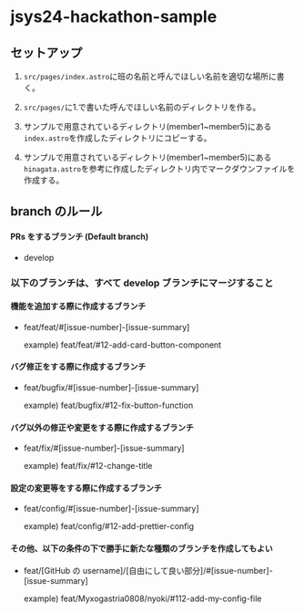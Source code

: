 # jsys24-hackathon-sample

## セットアップ

1. `src/pages/index.astro`に班の名前と呼んでほしい名前を適切な場所に書く。

2. `src/pages/`に1.で書いた呼んでほしい名前のディレクトリを作る。

3. サンプルで用意されているディレクトリ(member1~member5)にある`index.astro`を作成したディレクトリにコピーする。

4. サンプルで用意されているディレクトリ(member1~member5)にある`hinagata.astro`を参考に作成したディレクトリ内でマークダウンファイルを作成する。

## branch のルール

#### PRs をするブランチ (Default branch)

- develop

### 以下のブランチは、すべて develop ブランチにマージすること

#### 機能を追加する際に作成するブランチ

- feat/feat/#[issue-number]-[issue-summary]

  example) feat/feat/#12-add-card-button-component

#### バグ修正をする際に作成するブランチ

- feat/bugfix/#[issue-number]-[issue-summary]

  example) feat/bugfix/#12-fix-button-function

#### バグ以外の修正や変更をする際に作成するブランチ

- feat/fix/#[issue-number]-[issue-summary]

  example) feat/fix/#12-change-title

#### 設定の変更等をする際に作成するブランチ

- feat/config/#[issue-number]-[issue-summary]

  example) feat/config/#12-add-prettier-config

#### その他、以下の条件の下で勝手に新たな種類のブランチを作成してもよい

- feat/[GitHub の username]/[自由にして良い部分]/#[issue-number]-[issue-summary]

  example) feat/Myxogastria0808/nyoki/#112-add-my-config-file

